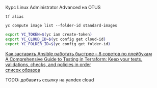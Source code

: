 Курс Linux Administrator Advanced на OTUS

```
tf alias
```

```
yc compute image list --folder-id standard-images
```

```bash
export YC_TOKEN=$(yc iam create-token)
export YC_CLOUD_ID=$(yc config get cloud-id)
export YC_FOLDER_ID=$(yc config get folder-id)
```

[Как заставить Ansible работать быстрее – 8 советов по плейбукам](https://habr.com/ru/companies/redhatrussia/articles/650679/)  
[A Comprehensive Guide to Testing in Terraform: Keep your tests, validations, checks, and policies in order](https://mattias.engineer/posts/terraform-testing-and-validation/)  
[список образов](https://cloud.yandex.com/en-ru/docs/compute/operations/images-with-pre-installed-software/get-list)

TODO: добавить ссылку на yandex cloud
